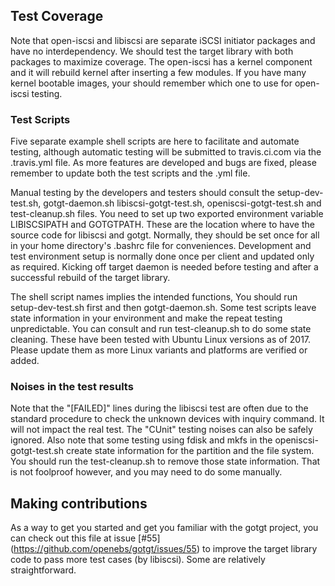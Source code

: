 ## Test Coverage
Note that open-iscsi and libiscsi are separate iSCSI initiator packages 
and have no interdependency.  We should test the target library with both 
packages to maximize coverage.
The open-iscsi has a kernel component and it will rebuild kernel after 
inserting a few modules. If you have many kernel bootable images, 
your should remember which one to use for open-iscsi testing.

### Test Scripts
Five separate example shell scripts are here to facilitate and automate 
testing, although automatic testing will be submitted to travis.ci.com via 
the .travis.yml file. As more features are developed and bugs are fixed, 
please remember to update both the test scripts and the .yml file.

Manual testing by the developers and testers should consult the 
setup-dev-test.sh, gotgt-daemon.sh libiscsi-gotgt-test.sh,
openiscsi-gotgt-test.sh and test-cleanup.sh files.
You need to set up two exported environment variable LIBISCSIPATH and GOTGTPATH.
These are the location where to have the source code for libiscsi and gotgt.
Normally, they should be set once for all in your home directory's .bashrc file
for conveniences. Development and test environment setup is normally done once 
per client and updated only as required.  Kicking off target daemon is needed 
before testing and after a successful rebuild of the target library.

The shell script names implies the intended functions,
You should run setup-dev-test.sh first and then gotgt-daemon.sh.
Some test scripts leave state information in your environment and make the 
repeat testing unpredictable.  You can consult and run test-cleanup.sh to do
some state cleaning.
These have been tested with Ubuntu Linux versions as of 2017.
Please update them as more Linux variants and platforms are verified or added.

### Noises in the test results
Note that the "[FAILED]" lines during the libiscsi test are often 
due to the standard procedure to check the unknown devices with inquiry command.
It will not impact the real test.  The "CUnit" testing noises can also 
be safely ignored.
Also note that some testing using fdisk and mkfs in the openiscsi-gotgt-test.sh
create state information for the partition and the file system.
You should run the test-cleanup.sh to remove those state information.
That is not foolproof however, and you may need to do some manually.

## Making contributions
As a way to get you started and get you familiar with the gotgt project,
you can check out this file at issue [#55]
(https://github.com/openebs/gotgt/issues/55)
to improve the target library code to pass more test cases (by libiscsi). 
Some are relatively straightforward.
